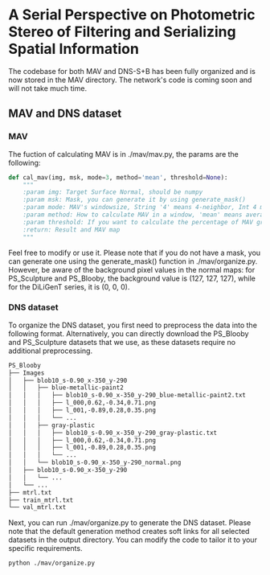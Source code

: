 # A Serial Perspective on Photometric Stereo of Filtering and Serializing Spatial Information

The codebase for both MAV and DNS-S+B has been fully organized and is now stored in the MAV directory. The network's code is coming soon and will not take much time.

## MAV and DNS dataset
### MAV
The fuction of calculating MAV is in ./mav/mav.py, the params are the following:
```python
def cal_mav(img, msk, mode=3, method='mean', threshold=None):
    """
    :param img: Target Surface Normal, should be numpy
    :param msk: Mask, you can generate it by using generate_mask()
    :param mode: MAV's windowsize, String '4' means 4-neighbor, Int 4 means 4*4 window.
    :param method: How to calculate MAV in a window, 'mean' means average, 'min' means minimum, 'max' means maximum.
    :param threshold: If you want to calculate the percentage of MAV greater than a certain value, set the threshold.
    :return: Result and MAV map
    """
```
Feel free to modify or use it. Please note that if you do not have a mask, you can generate one using the generate_mask() function in ./mav/organize.py. However, be aware of the background pixel values in the normal maps: for PS_Sculpture and PS_Blooby, the background value is (127, 127, 127), while for the DiLiGenT series, it is (0, 0, 0).
### DNS dataset
To organize the DNS dataset, you first need to preprocess the data into the following format. Alternatively, you can directly download the PS_Blooby and PS_Sculpture datasets that we use, as these datasets require no additional preprocessing.

```bash
PS_Blooby
├── Images
│   ├── blob10_s-0.90_x-350_y-290
│   │   ├── blue-metallic-paint2
│   │   │   ├── blob10_s-0.90_x-350_y-290_blue-metallic-paint2.txt
│   │   │   ├── l_000,0.62,-0.34,0.71.png
│   │   │   ├── l_001,-0.89,0.28,0.35.png
│   │   │   └── ...
│   │   ├── gray-plastic
│   │   │   ├── blob10_s-0.90_x-350_y-290_gray-plastic.txt
│   │   │   ├── l_000,0.62,-0.34,0.71.png
│   │   │   ├── l_001,-0.89,0.28,0.35.png
│   │   │   └── ...
│   │   └── blob10_s-0.90_x-350_y-290_normal.png
│   ├── blob10_s-0.90_x-350_y-290
│   │   └── ...
│   └── ...
├── mtrl.txt
├── train_mtrl.txt
└── val_mtrl.txt
```

Next, you can run ./mav/organize.py to generate the DNS dataset. Please note that the default generation method creates soft links for all selected datasets in the output directory. You can modify the code to tailor it to your specific requirements.
```bash
python ./mav/organize.py
```
